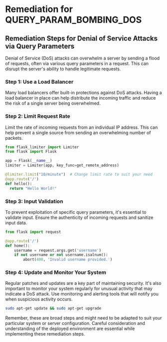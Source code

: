 # Remediation for QUERY_PARAM_BOMBING_DOS

## Remediation Steps for Denial of Service Attacks via Query Parameters

Denial of Service (DoS) attacks can overwhelm a server by sending a flood of requests, often via various query parameters in a request. This can disrupt the server's ability to handle legitimate requests.

### Step 1: Use a Load Balancer

Many load balancers offer built-in protections against DoS attacks. Having a load balancer in place can help distribute the incoming traffic and reduce the risk of a single server being overwhelmed.

### Step 2: Limit Request Rate 

Limit the rate of incoming requests from an individual IP address. This can help prevent a single source from sending an overwhelming number of packets.

```python
from flask_limiter import Limiter
from flask import Flask

app = Flask(__name__)
limiter = Limiter(app, key_func=get_remote_address)

@limiter.limit("10/minute")  # Change limit rate to suit your need
@app.route('/')
def hello():
  return "Hello World!"

```

### Step 3: Input Validation

To prevent exploitation of specific query parameters, it's essential to validate input. Ensure the authenticity of incoming requests and sanitize input data.

```python
from flask import request

@app.route('/')
def home():
    username = request.args.get('username')
    if not username or not username.isalnum():
        abort(400, 'Invalid username provided.')
```

### Step 4: Update and Monitor Your System

Regular patches and updates are a key part of maintaining security. It's also important to monitor your system regularly for unusual activity that may indicate a DoS attack. Use monitoring and alerting tools that will notify you when suspicious activity occurs.

```bash
sudo apt-get update && sudo apt-get upgrade
```

Remember, these are broad steps and might need to be adapted to suit your particular system or server configuration. Careful consideration and understanding of the deployed environment are essential while implementing these remediation steps.